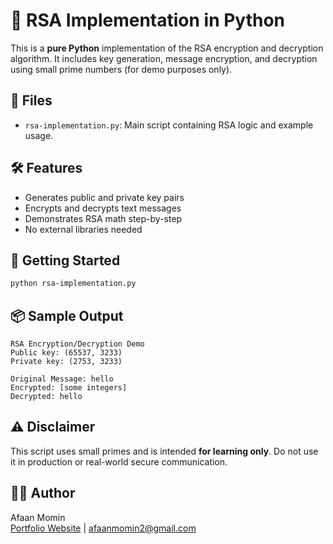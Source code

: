 # 🔐 RSA Implementation in Python

This is a **pure Python** implementation of the RSA encryption and decryption algorithm. It includes key generation, message encryption, and decryption using small prime numbers (for demo purposes only).

## 📂 Files
- `rsa-implementation.py`: Main script containing RSA logic and example usage.

## 🛠 Features
- Generates public and private key pairs
- Encrypts and decrypts text messages
- Demonstrates RSA math step-by-step
- No external libraries needed

## 🚀 Getting Started

```bash
python rsa-implementation.py
```

## 📦 Sample Output

```
RSA Encryption/Decryption Demo
Public key: (65537, 3233)
Private key: (2753, 3233)

Original Message: hello
Encrypted: [some integers]
Decrypted: hello
```

## ⚠️ Disclaimer

This script uses small primes and is intended **for learning only**. Do not use it in production or real-world secure communication.

## 👨‍💻 Author

Afaan Momin  
[Portfolio Website](#) | afaanmomin2@gmail.com
